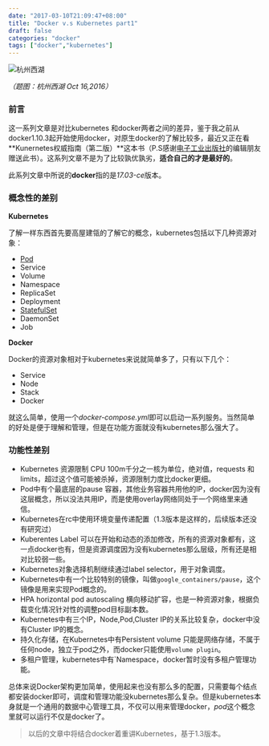 ```yaml
---
date: "2017-03-10T21:09:47+08:00"
title: "Docker v.s Kubernetes part1"
draft: false
categories: "docker"
tags: ["docker","kubernetes"]
---
```


![杭州西湖](https://res.cloudinary.com/jimmysong/image/upload/images/20161016031.jpg)

*（题图：杭州西湖 Oct 16,2016）*

### 前言

这一系列文章是对比kubernetes 和docker两者之间的差异，鉴于我之前从docker1.10.3起开始使用docker，对原生docker的了解比较多，最近又正在看**Kunernetes权威指南（第二版）**这本书（P.S感谢<u>电子工业出版社</u>的编辑朋友赠送此书）。这系列文章不是为了比较孰优孰劣，**适合自己的才是最好的**。

此系列文章中所说的**docker**指的是*17.03-ce*版本。

### 概念性的差别

**Kubernetes**

了解一样东西首先要高屋建瓴的了解它的概念，kubernetes包括以下几种资源对象：

- [Pod](https://kubernetes.io/docs/concepts/abstractions/pod/)
- Service
- Volume
- Namespace
- ReplicaSet
- Deployment
- [StatefulSet](https://kubernetes.io/docs/concepts/abstractions/controllers/statefulsets/)
- DaemonSet
- Job

**Docker**

Docker的资源对象相对于kubernetes来说就简单多了，只有以下几个：

- Service
- Node
- Stack
- Docker

就这么简单，使用一个*docker-compose.yml*即可以启动一系列服务。当然简单的好处是便于理解和管理，但是在功能方面就没有kubernetes那么强大了。

### 功能性差别

- Kubernetes 资源限制 CPU 100m千分之一核为单位，绝对值，requests 和limits，超过这个值可能被杀掉，资源限制力度比docker更细。
- Pod中有个最底层的pause 容器，其他业务容器共用他的IP，docker因为没有这层概念，所以没法共用IP，而是使用overlay网络同处于一个网络里来通信。
- Kubernetes在rc中使用环境变量传递配置（1.3版本是这样的，后续版本还没有研究过）
- Kuberentes Label 可以在开始和动态的添加修改，所有的资源对象都有，这一点docker也有，但是资源调度因为没有kubernetes那么层级，所有还是相对比较弱一些。
- Kubernetes对象选择机制继续通过label selector，用于对象调度。
- Kubernetes中有一个比较特别的镜像，叫做`google_containers/pause`，这个镜像是用来实现Pod概念的。
- HPA horizontal pod autoscaling 横向移动扩容，也是一种资源对象，根据负载变化情况针对性的调整pod目标副本数。
- Kubernetes中有三个IP，Node,Pod,Cluster IP的关系比较复杂，docker中没有Cluster IP的概念。
- 持久化存储，在Kubernetes中有Persistent volume 只能是网络存储，不属于任何node，独立于pod之外，而docker只能使用`volume plugin`。
- 多租户管理，kubernetes中有`Namespace，docker暂时没有多租户管理功能。

总体来说Docker架构更加简单，使用起来也没有那么多的配置，只需要每个结点都安装docker即可，调度和管理功能没kubernetes那么复杂。但是kubernetes本身就是一个通用的数据中心管理工具，不仅可以用来管理docker，*pod*这个概念里就可以运行不仅是docker了。

> 以后的文章中将结合docker着重讲Kubernetes，基于1.3版本。
